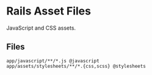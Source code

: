 # Rails Asset Files

JavaScript and CSS assets.

## Files

```
app/javascript/**/*.js @javascript
app/assets/stylesheets/**/*.{css,scss} @stylesheets
``` 